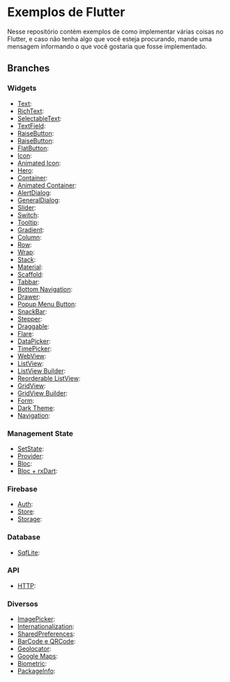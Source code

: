 # Exemplos de Flutter

Nesse repositório contém exemplos de como implementar várias coisas no Flutter, e caso não tenha algo que você esteja procurando, mande uma mensagem informando o que você gostaria que fosse implementado. 

## Branches

### Widgets

- [Text]():
- [RichText]():
- [SelectableText]():
- [TextField]():
- [RaiseButton]():
- [RaiseButton]():
- [FlatButton]():
- [Icon]():
- [Animated Icon]():
- [Hero]():
- [Container]():
- [Animated Container]():
- [AlertDialog]():
- [GeneralDialog]():
- [Slider]():
- [Switch]():
- [Tooltip]():
- [Gradient]():
- [Column]():
- [Row]():
- [Wrap]():
- [Stack]():
- [Material]():
- [Scaffold]():
- [Tabbar]():
- [Bottom Navigation]():
- [Drawer]():
- [Popup Menu Button]():
- [SnackBar]():
- [Stepper]():
- [Draggable]():
- [Flare]():
- [DataPicker]():
- [TimePicker]():
- [WebView]():
- [ListView]():
- [ListView Builder]():
- [Reorderable ListView]():
- [GridView]():
- [GridView Builder]():
- [Form]():
- [Dark Theme]():
- [Navigation]():

### Management State
- [SetState]():
- [Provider]():
- [Bloc]():
- [Bloc + rxDart]():

### Firebase
- [Auth]():
- [Store]():
- [Storage]():

### Database
- [SqfLite]():

### API
- [HTTP]():

### Diversos
- [ImagePicker]():
- [Internationalization]():
- [SharedPreferences]():
- [BarCode e QRCode]():
- [Geolocator]():
- [Google Maps]():
- [Biometric]():
- [PackageInfo]():
